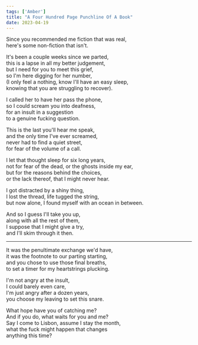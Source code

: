 ```yaml
---
tags: ['Amber']
title: "A Four Hundred Page Punchline Of A Book"
date: 2023-04-19
---
```


Since you recommended me fiction that was real,  
here's some non-fiction that isn't.

It's been a couple weeks since we parted,  
this is a lapse in all my better judgement,  
but I need for you to meet this grief,  
so I'm here digging for her number,  
(I only feel a nothing, know I'll have an easy sleep,  
knowing that you are struggling to recover).

I called her to have her pass the phone,  
so I could scream you into deafness,  
for an insult in a suggestion  
to a genuine fucking question.

This is the last you'll hear me speak,  
and the only time I've ever screamed,  
never had to find a quiet street,  
for fear of the volume of a call.

I let that thought sleep for six long years,  
not for fear of the dead, or the ghosts inside my ear,  
but for the reasons behind the choices,  
or the lack thereof, that I might never hear.

I got distracted by a shiny thing,  
I lost the thread, life tugged the string,  
but now alone, I found myself
with an ocean in between.

And so I guess I'll take you up,  
along with all the rest of them,  
I suppose that I might give a try,  
and I'll skim through it then.

---

It was the penultimate exchange we'd have,  
it was the footnote to our parting starting,  
and you chose to use those final breaths,  
to set a timer for my heartstrings plucking.

I'm not angry at the insult,  
I could barely even care,  
I'm just angry after a dozen years,  
you choose my leaving to set this snare.

What hope have you of catching me?  
And if you do, what waits for you and me?  
Say I come to Lisbon, assume I stay the month,  
what the fuck might happen that changes  
anything this time?
